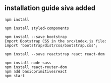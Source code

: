## installation guide siva added
    npm install

    npm install styled-components
    
    npm install --save bootstrap
    Import Bootstrap CSS in the src/index.js file:
    import 'bootstrap/dist/css/bootstrap.css';

    npm install --save reactstrap react react-dom

    npm install node-sass
    npm install react-router-dom
    npm add basicprimitivesreact
    npm start

